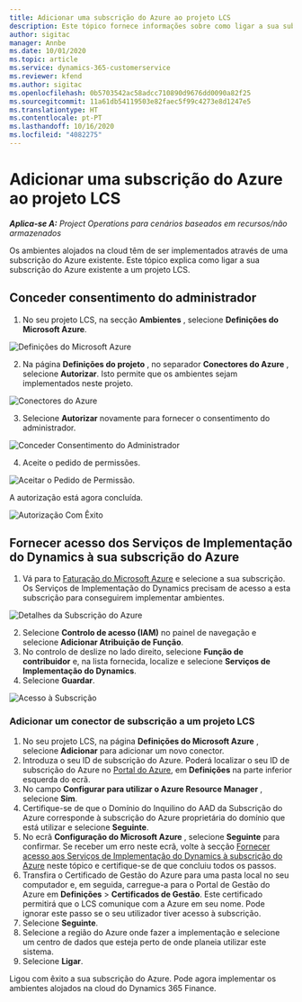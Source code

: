 ```yaml
---
title: Adicionar uma subscrição do Azure ao projeto LCS
description: Este tópico fornece informações sobre como ligar a sua subscrição do Azure a um projeto LCS.
author: sigitac
manager: Annbe
ms.date: 10/01/2020
ms.topic: article
ms.service: dynamics-365-customerservice
ms.reviewer: kfend
ms.author: sigitac
ms.openlocfilehash: 0b5703542ac58adcc710890d9676dd0090a82f25
ms.sourcegitcommit: 11a61db54119503e82faec5f99c4273e8d1247e5
ms.translationtype: HT
ms.contentlocale: pt-PT
ms.lasthandoff: 10/16/2020
ms.locfileid: "4082275"
---
```

# <a name="add-an-azure-subscription-to-lcs-project"></a>Adicionar uma subscrição do Azure ao projeto LCS

_**Aplica-se A:** Project Operations para cenários baseados em recursos/não armazenados_

Os ambientes alojados na cloud têm de ser implementados através de uma subscrição do Azure existente. Este tópico explica como ligar a sua subscrição do Azure existente a um projeto LCS. 

## <a name="grant-admin-consent"></a>Conceder consentimento do administrador

1. No seu projeto LCS, na secção **Ambientes** , selecione **Definições do Microsoft Azure**.

![Definições do Microsoft Azure](./media/1MicrosoftAzureSettings.png)

2. Na página **Definições do projeto** , no separador **Conectores do Azure** , selecione **Autorizar**. Isto permite que os ambientes sejam implementados neste projeto.

![Conectores do Azure](./media/2AzureConnectors.png)

3. Selecione **Autorizar** novamente para fornecer o consentimento do administrador.

![Conceder Consentimento do Administrador](./media/3GrantAdminConsent.png)

4. Aceite o pedido de permissões.

![Aceitar o Pedido de Permissão.](./media/4AcceptPermissionRequest.png)

A autorização está agora concluída. 

![Autorização Com Êxito](./media/5AuthorizationComplete.png)

## <a name="provide-dynamics-deployment-services-access-to-your-azure-subscription"></a><a name="provide"></a>Fornecer acesso dos Serviços de Implementação do Dynamics à sua subscrição do Azure

1. Vá para to [Faturação do Microsoft Azure](https://portal.azure.com/#blade/Microsoft\_Azure\_Billing/SubscriptionsBlade) e selecione a sua subscrição. Os Serviços de Implementação do Dynamics precisam de acesso a esta subscrição para conseguirem implementar ambientes.

![Detalhes da Subscrição do Azure](./media/6AzureSubscription.png)

2. Selecione **Controlo de acesso (IAM)** no painel de navegação e selecione **Adicionar Atribuição de Função**.
3. No controlo de deslize no lado direito, selecione **Função de contribuidor** e, na lista fornecida, localize e selecione **Serviços de Implementação do Dynamics**. 
4. Selecione **Guardar**.

![Acesso à Subscrição](./media/7SubscriptionAccess.png)

### <a name="add-a-subscription-connector-to-an-lcs-project"></a>Adicionar um conector de subscrição a um projeto LCS

1. No seu projeto LCS, na página **Definições do Microsoft Azure** , selecione **Adicionar** para adicionar um novo conector.
2. Introduza o seu ID de subscrição do Azure. Poderá localizar o seu ID de subscrição do Azure no [Portal do Azure](https://ms.portal.azure.com/), em  **Definições** na parte inferior esquerda do ecrã.
3. No campo **Configurar para utilizar o Azure Resource Manager** , selecione **Sim**.
4. Certifique-se de que o Domínio do Inquilino do AAD da Subscrição do Azure corresponde à subscrição do Azure proprietária do domínio que está utilizar e selecione **Seguinte**.
5. No ecrã **Configuração do Microsoft Azure** , selecione **Seguinte** para confirmar. Se receber um erro neste ecrã, volte à secção [Fornecer acesso aos Serviços de Implementação do Dynamics à subscrição do Azure](#provide) neste tópico e certifique-se de que concluiu todos os passos.
6. Transfira o Certificado de Gestão do Azure para uma pasta local no seu computador e, em seguida, carregue-a para o Portal de Gestão do Azure em **Definições** > **Certificados de Gestão**. Este certificado permitirá que o LCS comunique com a Azure em seu nome. Pode ignorar este passo se o seu utilizador tiver acesso à subscrição.
7. Selecione **Seguinte**.
8. Selecione a região do Azure onde fazer a implementação e selecione um centro de dados que esteja perto de onde planeia utilizar este sistema.
9.  Selecione **Ligar**.

Ligou com êxito a sua subscrição do Azure. Pode agora implementar os ambientes alojados na cloud do Dynamics 365 Finance.


